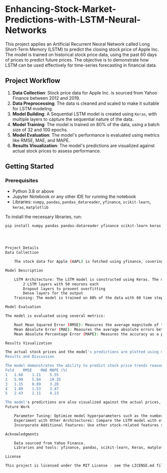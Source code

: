 # Enhancing-Stock-Market-Predictions-with-LSTM-Neural-Networks
This project applies an Artificial Recurrent Neural Network called Long Short-Term Memory (LSTM) to predict the closing stock price of Apple Inc. The model is trained on historical stock price data, using the past 60 days of prices to predict future prices. The objective is to demonstrate how LSTM can be used effectively for time-series forecasting in financial data.

## Project Workflow
1. **Data Collection**: Stock price data for Apple Inc. is sourced from Yahoo Finance between 2012 and 2019.
2. **Data Preprocessing**: The data is cleaned and scaled to make it suitable for LSTM modeling.
3. **Model Building**: A Sequential LSTM model is created using `Keras`, with multiple layers to capture the sequential nature of the data.
4. **Model Training**: The model is trained on 80% of the data, using a batch size of 32 and 100 epochs.
5. **Model Evaluation**: The model's performance is evaluated using metrics like RMSE, MAE, and MAPE.
6. **Results Visualization**: The model's predictions are visualized against actual stock prices to assess performance.

## Getting Started

### Prerequisites
- Python 3.8 or above
- Jupyter Notebook or any other IDE for running the notebook
- Libraries: `numpy`, `pandas`, `pandas_datareader`, `yfinance`, `scikit-learn`, `keras`, `matplotlib`

To install the necessary libraries, run:
```bash
pip install numpy pandas pandas-datareader yfinance scikit-learn keras matplotlib




Project Details
Data Collection

    The stock data for Apple (AAPL) is fetched using yfinance, covering the period from January 1, 2012, to December 17, 2019.

Model Description

    LSTM Architecture: The LSTM model is constructed using Keras. The model includes:
        2 LSTM layers with 50 neurons each
        Dropout layers to prevent overfitting
        Dense layers for the output
    Training: The model is trained on 80% of the data with 60 time steps (look-back period).

Model Evaluation

The model is evaluated using several metrics:

    Root Mean Squared Error (RMSE): Measures the average magnitude of the prediction errors.
    Mean Absolute Error (MAE): Measures the average absolute errors between predicted and actual values.
    Mean Absolute Percentage Error (MAPE): Measures the accuracy as a percentage.

Results Visualization

The actual stock prices and the model's predictions are plotted using matplotlib to visualize how well the model tracks the historical data.
Results and Discussion

The model demonstrates the ability to predict stock price trends reasonably well. The performance is validated using a time-series cross-validation with 5 splits, showing different RMSE, MAE, and MAPE values across folds. Below are the metrics for each fold:
Fold	RMSE	MAE	MAPE (%)
1	1.68	1.21	5.55
2	5.99	5.84	19.35
3	1.15	0.89	3.20
4	1.89	1.53	3.47
5	2.43	2.11	4.23

The model's predictions are also visualized against the actual prices, providing a visual assessment of its accuracy.
Future Work

    Parameter Tuning: Optimize model hyperparameters such as the number of neurons, dropout rate, and learning rate to improve accuracy.
    Experiment with Other Architectures: Compare the LSTM model with other recurrent architectures like GRUs or attention-based models.
    Incorporate Additional Features: Use other stock-related features such as trading volume, indicators, or macroeconomic data.

Acknowledgments

    Data sourced from Yahoo Finance.
    Libraries and tools: yfinance, pandas, scikit-learn, Keras, matplotlib.

License

This project is licensed under the MIT License - see the LICENSE.md file for details.
